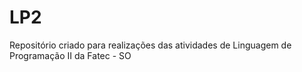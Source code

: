 # LP2
Repositório criado para realizações das atividades de Linguagem de Programação II da Fatec - SO

